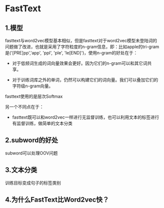 # FastText

## 1.模型

fasttext与word2vec模型基本相似，但是fasttext对于word2vec模型未登陆词的问题做了改进，也就是采用了字符粒度的n-gram信息，即：比如apple的tri-gram是('[PRE]pp','app', 'ppl', 'ple', 'le[END]')，使用n-gram的好处在于：

+ 对于低频词生成的词向量效果会更好。因为它们的n-gram可以和其它词共享。

+  对于训练词库之外的单词，仍然可以构建它们的词向量。我们可以叠加它们的字符级n-gram向量。

fasttext使用的是层次Softmax

另一个不同点在于：

+ fasttext既可以和word2vec一样进行无监督训练，也可以利用文本的标签进行有监督训练，做简单的文本分类



## 2.subword的好处

subword可以处理OOV问题

## 3.文本分类

训练目标变成句子的标签类别

## 4.为什么FastText比Word2vec快？

